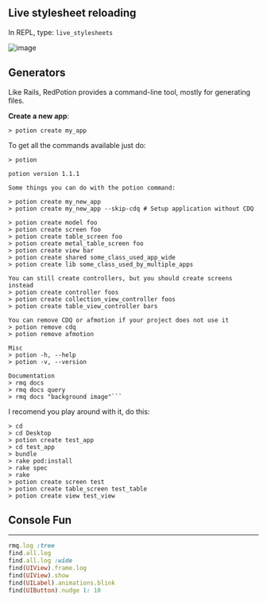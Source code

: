 ## Live stylesheet reloading

In REPL, type: `live_stylesheets`

![image](http://clrsight.co/jh/LiveReload4.gif?+)


## Generators

Like Rails, RedPotion provides a command-line tool, mostly for generating files. 

**Create a new app**:

```
> potion create my_app
```

To get all the commands available just do:

```
> potion

potion version 1.1.1

Some things you can do with the potion command:

> potion create my_new_app
> potion create my_new_app --skip-cdq # Setup application without CDQ

> potion create model foo
> potion create screen foo
> potion create table_screen foo
> potion create metal_table_screen foo
> potion create view bar
> potion create shared some_class_used_app_wide
> potion create lib some_class_used_by_multiple_apps

You can still create controllers, but you should create screens instead
> potion create controller foos
> potion create collection_view_controller foos
> potion create table_view_controller bars

You can remove CDQ or afmotion if your project does not use it
> potion remove cdq
> potion remove afmotion

Misc
> potion -h, --help
> potion -v, --version

Documentation
> rmq docs
> rmq docs query
> rmq docs "background image"```
```

I recomend you play around with it, do this:

```
> cd
> cd Desktop
> potion create test_app
> cd test_app
> bundle
> rake pod:install
> rake spec
> rake
> potion create screen test
> potion create table_screen test_table
> potion create view test_view
```

## Console Fun

----

```ruby
rmq.log :tree
find.all.log
find.all.log :wide
find(UIView).frame.log
find(UIView).show
find(UILabel).animations.blink
find(UIButton).nudge l: 10
```
